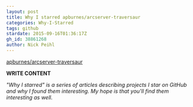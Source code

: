 ```yaml
---
layout: post
title: Why I starred apburnes/arcserver-traversaur
categories: Why-I-Starred
tags: github
stardate: 2015-09-16T01:36:17Z
gh_id: 38861268
author: Nick Peihl
---
```


[apburnes/arcserver-traversaur](https://github.com/apburnes/arcserver-traversaur)

**WRITE CONTENT**

*"Why I starred" is a series of articles describing projects I star on GitHub and why I found them interesting. My hope is that you'll find them interesting as well.*

